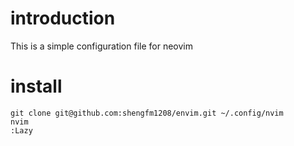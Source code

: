 # introduction
This is a simple configuration file for neovim
## 
# install
```shell
git clone git@github.com:shengfm1208/envim.git ~/.config/nvim
nvim
:Lazy
```
